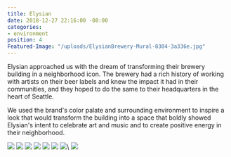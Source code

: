 ```yaml
---
title: Elysian
date: 2018-12-27 22:16:00 -08:00
categories:
- environment
position: 4
Featured-Image: "/uploads/ElysianBrewery-Mural-8304-3a336e.jpg"
---
```


Elysian approached us with the dream of transforming their brewery building in a neighborhood icon. The brewery had a rich history of working with artists on their beer labels and knew the impact it had in their communities, and they hoped to do the same to their headquarters in the heart of Seattle.

We used the brand's color palate and surrounding environment to inspire a look that would transform the building into a space that boldly showed Elysian's intent to celebrate art and music and to create positive energy in their neighborhood.

<div class="gallery" data-columns="3">
<img src="/uploads/ElysianBrewery-Mural-8304.jpg" />
<img src="/uploads/ElysianBrewery-Mural-8315.jpg" />
<img src="/uploads/ElysianBrewery-Mural-8319.jpg" />
<img src="/uploads/ElysianBrewery-Mural-8313.jpg" />
<img src="/uploads/ElysianBrewery-Mural-8329.jpg" />
<img src="/uploads/ElysianBrewery-Mural-8325.jpg" />
<img src="/uploads/ElysianBrewery-Mural-8328.jpg" />\
<img src="/uploads/GonzagaJPG.JPG" />

</div>